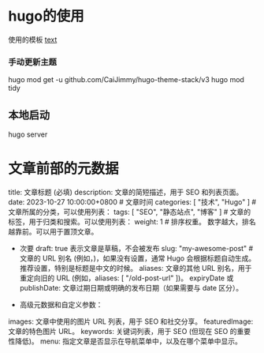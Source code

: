 
# hugo的使用

使用的模板 [text](https://github.com/CaiJimmy/hugo-theme-stack)



### 手动更新主题

hugo mod get -u github.com/CaiJimmy/hugo-theme-stack/v3
hugo mod tidy


## 本地启动

hugo server


# 文章前部的元数据

title: 文章标题 (必填)
description: 文章的简短描述，用于 SEO 和列表页面。
date: 2023-10-27 10:00:00+0800  # 文章时间
categories: [ "技术", "Hugo" ]  # 文章所属的分类，可以使用列表： 
tags: [ "SEO", "静态站点", "博客" ]  # 文章的标签，用于归类和搜索。可以使用列表： 
weight: 1 # 排序权重。  数字越大，排名越靠前。可以用于置顶文章。

- 次要
draft: true 表示文章是草稿，不会被发布
slug: "my-awesome-post"  # 文章的 URL 别名 (例如，)，如果没有设置，通常 Hugo 会根据标题自动生成。 推荐设置，特别是标题是中文的时候。
aliases: 文章的其他 URL 别名，用于重定向旧的 URL (例如，aliases: [ "/old-post-url" ])。
expiryDate 或 publishDate: 文章过期日期或明确的发布日期（如果需要与 date 区分）。

- 高级元数据和自定义参数：

images:  文章中使用的图片 URL 列表，用于 SEO 和社交分享。
featuredImage:  文章的特色图片 URL。
keywords:  关键词列表，用于 SEO (但现在 SEO 的重要性降低)。
menu:  指定文章是否显示在导航菜单中，以及在哪个菜单中显示。


